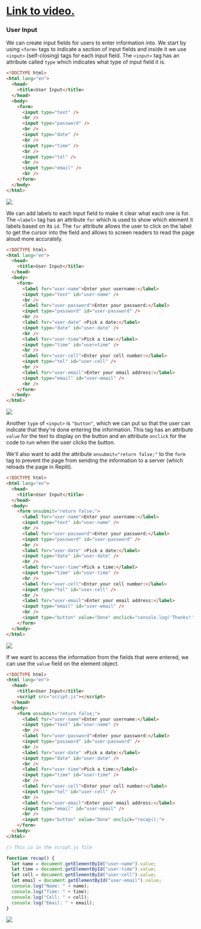# [Link to video.]()

### User Input

We can create input fields for users to enter information into. We start by using `<form>` tags to indicate a section of input fields and inside it we use   `<input>` (self-closing) tags for each input field. The `<input>` tag has an attribute called `type` which indicates what type of input field it is.

```html
<!DOCTYPE html>
<html lang="en">
  <head>
    <title>User Input</title>
  </head>
  <body>
    <form>
      <input type="text" />
      <br />
      <input type="password" />
      <br />
      <input type="date" />
      <br />
      <input type="time" />
      <br />
      <input type="tel" />
      <br />
      <input type="email" />
      <br />
    </form>
  </body>
</html>
```

![](../../Images/JS_Input_1.png)

We can add labels to each input field to make it clear what each one is for. The `<label>` tag has an attribute `for` which is used to show which element it labels based on its `id`. The `for` attribute allows the user to click on the label to get the cursor into the field and allows to screen readers to read the page aloud more accurately.

```html
<!DOCTYPE html>
<html lang="en">
  <head>
    <title>User Input</title>
  </head>
  <body>
    <form>
      <label for="user-name">Enter your username:</label>
      <input type="text" id="user-name" />
      <br />
      <label for="user-password">Enter your password:</label>
      <input type="password" id="user-password" />
      <br />
      <label for="user-date" >Pick a date:</label>
      <input type="date" id="user-date" />
      <br />
      <label for="user-time">Pick a time:</label>
      <input type="time" id="user=time" />
      <br />
      <label for="user-cell">Enter your cell number:</label>
      <input type="tel" id="user-cell" />
      <br />
      <label for="user-email">Enter your email address:</label>
      <input type="email" id="user-email" />
      <br />
    </form>
  </body>
</html>
```

![](../../Images/JS_Input_2.png)

Another `type` of `<input>` is `"button"`, which we can put so that the user can indicate that they're done entering the information. This tag has an attribute `value` for the text to display on the button and an attribute `onclick` for the code to run when the user clicks the button.

We'll also want to add the attribute `onsubmit="return false;"` to the `form` tag to prevent the page from sending the information to a server (which reloads the page in Replit).

```html
<!DOCTYPE html>
<html lang="en">
  <head>
    <title>User Input</title>
  </head>
  <body>
    <form onsubmit="return false;">
      <label for="user-name">Enter your username:</label>
      <input type="text" id="user-name" />
      <br />
      <label for="user-password">Enter your password:</label>
      <input type="password" id="user-password" />
      <br />
      <label for="user-date" >Pick a date:</label>
      <input type="date" id="user-date" />
      <br />
      <label for="user-time">Pick a time:</label>
      <input type="time" id="user-time" />
      <br />
      <label for="user-cell">Enter your cell number:</label>
      <input type="tel" id="user-cell" />
      <br />
      <label for="user-email">Enter your email address:</label>
      <input type="email" id="user-email" />
      <br />
      <input type="button" value="Done" onclick="console.log('Thanks!');">
    </form>
  </body>
</html>
```

![](../../Images/JS_Input_3.png)

If we want to access the information from the fields that were entered, we can use the `value` field on the element object.

```html
<!DOCTYPE html>
<html lang="en">
  <head>
    <title>User Input</title>
    <script src="script.js"></script>
  </head>
  <body>
    <form onsubmit="return false;">
      <label for="user-name">Enter your username:</label>
      <input type="text" id="user-name" />
      <br />
      <label for="user-password">Enter your password:</label>
      <input type="password" id="user-password" />
      <br />
      <label for="user-date" >Pick a date:</label>
      <input type="date" id="user-date" />
      <br />
      <label for="user-time">Pick a time:</label>
      <input type="time" id="user-time" />
      <br />
      <label for="user-cell">Enter your cell number:</label>
      <input type="tel" id="user-cell" />
      <br />
      <label for="user-email">Enter your email address:</label>
      <input type="email" id="user-email" />
      <br />
      <input type="button" value="Done" onclick="recap();">
    </form>
  </body>
</html>
```

```js
// This is in the script.js file

function recap() {
  let name = document.getElementById("user-name").value;
  let time = document.getElementById("user-time").value;
  let cell = document.getElementById("user-cell").value;
  let email = document.getElementById("user-email").value;
  console.log("Name: " + name);
  console.log("Time: " + time);
  console.log("Cell: " + cell);
  console.log("Email: " + email);
}
```

![](../../Images/JS_Input_4.png)

